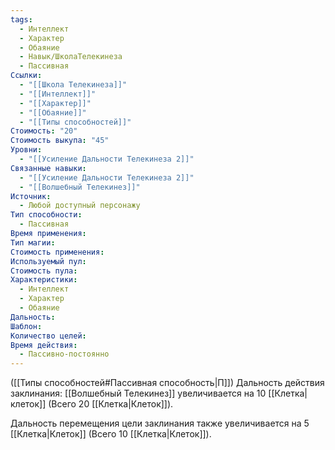 ```yaml
---
tags:
  - Интеллект
  - Характер
  - Обаяние
  - Навык/ШколаТелекинеза
  - Пассивная
Ссылки:
  - "[[Школа Телекинеза]]"
  - "[[Интеллект]]"
  - "[[Характер]]"
  - "[[Обаяние]]"
  - "[[Типы способностей]]"
Стоимость: "20"
Стоимость выкупа: "45"
Уровни:
  - "[[Усиление Дальности Телекинеза 2]]"
Связанные навыки:
  - "[[Усиление Дальности Телекинеза 2]]"
  - "[[Волшебный Телекинез]]"
Источник:
  - Любой доступный персонажу
Тип способности:
  - Пассивная
Время применения: 
Тип магии: 
Стоимость применения: 
Используемый пул: 
Стоимость пула: 
Характеристики:
  - Интеллект
  - Характер
  - Обаяние
Дальность: 
Шаблон: 
Количество целей: 
Время действия:
  - Пассивно-постоянно
---
```

([[Типы способностей#Пассивная способность|П]]) Дальность действия заклинания: [[Волшебный Телекинез]] увеличивается на 10 [[Клетка|клеток]] (Всего 20 [[Клетка|Клеток]]).

Дальность перемещения цели заклинания также увеличивается на 5 [[Клетка|Клеток]] (Всего 10 [[Клетка|Клеток]]).

